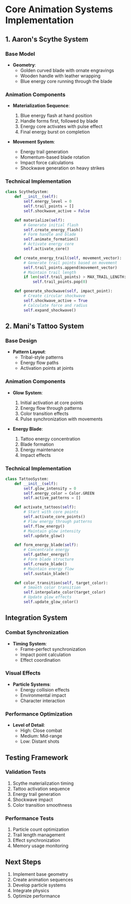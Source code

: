 # Core Animation Systems Implementation

## 1. Aaron's Scythe System

### Base Model
- **Geometry**:
  - Golden curved blade with ornate engravings
  - Wooden handle with leather wrapping
  - Blue energy core running through the blade

### Animation Components
- **Materialization Sequence**:
  1. Blue energy flash at hand position
  2. Handle forms first, followed by blade
  3. Energy core activates with pulse effect
  4. Final energy burst on completion

- **Movement System**:
  - Energy trail generation
  - Momentum-based blade rotation
  - Impact force calculations
  - Shockwave generation on heavy strikes

### Technical Implementation
```python
class ScytheSystem:
    def __init__(self):
        self.energy_level = 0
        self.trail_points = []
        self.shockwave_active = False

    def materialize(self):
        # Generate initial flash
        self.create_energy_flash()
        # Form handle and blade
        self.animate_formation()
        # Activate energy core
        self.activate_core()

    def create_energy_trail(self, movement_vector):
        # Generate trail points based on movement
        self.trail_points.append(movement_vector)
        # Maintain trail length
        if len(self.trail_points) > MAX_TRAIL_LENGTH:
            self.trail_points.pop(0)

    def generate_shockwave(self, impact_point):
        # Create circular shockwave
        self.shockwave_active = True
        # Calculate force and radius
        self.expand_shockwave()
```

## 2. Mani's Tattoo System

### Base Design
- **Pattern Layout**:
  - Tribal-style patterns
  - Energy flow paths
  - Activation points at joints

### Animation Components
- **Glow System**:
  1. Initial activation at core points
  2. Energy flow through patterns
  3. Color transition effects
  4. Pulse synchronization with movements

- **Energy Blade**:
  1. Tattoo energy concentration
  2. Blade formation
  3. Energy maintenance
  4. Impact effects

### Technical Implementation
```python
class TattooSystem:
    def __init__(self):
        self.glow_intensity = 0
        self.energy_color = Color.GREEN
        self.active_patterns = []

    def activate_tattoos(self):
        # Start with core points
        self.activate_core_points()
        # Flow energy through patterns
        self.flow_energy()
        # Maintain glow intensity
        self.update_glow()

    def form_energy_blade(self):
        # Concentrate energy
        self.gather_energy()
        # Form blade structure
        self.create_blade()
        # Maintain energy flow
        self.sustain_blade()

    def color_transition(self, target_color):
        # Smooth color transition
        self.interpolate_color(target_color)
        # Update glow effects
        self.update_glow_color()
```

## Integration System

### Combat Synchronization
- **Timing System**:
  - Frame-perfect synchronization
  - Impact point calculation
  - Effect coordination

### Visual Effects
- **Particle Systems**:
  - Energy collision effects
  - Environmental impact
  - Character interaction

### Performance Optimization
- **Level of Detail**:
  - High: Close combat
  - Medium: Mid-range
  - Low: Distant shots

## Testing Framework

### Validation Tests
1. Scythe materialization timing
2. Tattoo activation sequence
3. Energy trail generation
4. Shockwave impact
5. Color transition smoothness

### Performance Tests
1. Particle count optimization
2. Trail length management
3. Effect synchronization
4. Memory usage monitoring

## Next Steps
1. Implement base geometry
2. Create animation sequences
3. Develop particle systems
4. Integrate physics
5. Optimize performance 